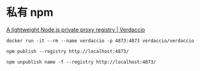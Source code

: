 # 私有 npm

[A lightweight Node.js private proxy registry | Verdaccio](https://verdaccio.org/zh-CN/)

```shell
docker run -it --rm --name verdaccio -p 4873:4873 verdaccio/verdaccio
```

```shell
npm publish --registry http://localhost:4873/

npm unpublish name -f --registry http://localhost:4873/
```

